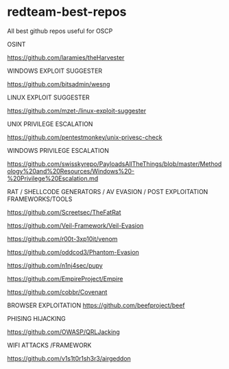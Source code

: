 # redteam-best-repos
All best github repos useful for OSCP

OSINT

https://github.com/laramies/theHarvester

WINDOWS EXPLOIT SUGGESTER

https://github.com/bitsadmin/wesng

LINUX EXPLOIT SUGGESTER

https://github.com/mzet-/linux-exploit-suggester

UNIX PRIVILEGE ESCALATION

https://github.com/pentestmonkey/unix-privesc-check

WINDOWS PRIVILEGE ESCALATION

https://github.com/swisskyrepo/PayloadsAllTheThings/blob/master/Methodology%20and%20Resources/Windows%20-%20Privilege%20Escalation.md

RAT / SHELLCODE GENERATORS / AV EVASION / POST EXPLOITATION FRAMEWORKS/TOOLS

https://github.com/Screetsec/TheFatRat

https://github.com/Veil-Framework/Veil-Evasion

https://github.com/r00t-3xp10it/venom

https://github.com/oddcod3/Phantom-Evasion

https://github.com/n1nj4sec/pupy

https://github.com/EmpireProject/Empire

https://github.com/cobbr/Covenant

BROWSER EXPLOITATION
https://github.com/beefproject/beef

PHISING HIJACKING

https://github.com/OWASP/QRLJacking

WIFI ATTACKS /FRAMEWORK

https://github.com/v1s1t0r1sh3r3/airgeddon
